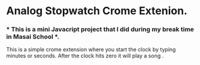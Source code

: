  # Analog Stopwatch Crome Extenion.
 ### * This is a mini Javacript project that I did during my break time in Masai School *.

This is a simple crome extension where you start the clock by typing minutes or seconds. After the clock hits zero it will play a song .